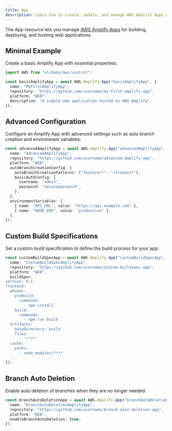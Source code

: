 ```yaml
---
title: App
description: Learn how to create, update, and manage AWS Amplify Apps using Alchemy Cloud Control.
---
```


The App resource lets you manage [AWS Amplify Apps](https://docs.aws.amazon.com/amplify/latest/userguide/) for building, deploying, and hosting web applications.

## Minimal Example

Create a basic Amplify App with essential properties:

```ts
import AWS from "alchemy/aws/control";

const basicAmplifyApp = await AWS.Amplify.App("basicAmplifyApp", {
  name: "MyFirstAmplifyApp",
  repository: "https://github.com/username/my-first-amplify-app",
  platform: "WEB",
  description: "A simple web application hosted on AWS Amplify",
});
```

## Advanced Configuration

Configure an Amplify App with advanced settings such as auto branch creation and environment variables:

```ts
const advancedAmplifyApp = await AWS.Amplify.App("advancedAmplifyApp", {
  name: "AdvancedAmplifyApp",
  repository: "https://github.com/username/advanced-amplify-app",
  platform: "WEB",
  autoBranchCreationConfig: {
    autoBranchCreationPatterns: ["feature/*", "release/*"],
    basicAuthConfig: {
      username: "admin",
      password: "securepassword",
    },
  },
  environmentVariables: [
    { name: "API_URL", value: "https://api.example.com" },
    { name: "NODE_ENV", value: "production" },
  ],
});
```

## Custom Build Specifications

Set a custom build specification to define the build process for your app:

```ts
const customBuildSpecApp = await AWS.Amplify.App("customBuildSpecApp", {
  name: "CustomBuildSpecAmplifyApp",
  repository: "https://github.com/username/custom-buildspec-app",
  platform: "WEB",
  buildSpec: `
version: 0.1
frontend:
  phases:
    preBuild:
      commands:
        - npm install
    build:
      commands:
        - npm run build
  artifacts:
    baseDirectory: build
    files:
      - '**/*'
  cache:
    paths:
      - node_modules/**/*
  `,
});
```

## Branch Auto Deletion

Enable auto deletion of branches when they are no longer needed:

```ts
const branchAutoDeletionApp = await AWS.Amplify.App("branchAutoDeletionApp", {
  name: "BranchAutoDeletionAmplifyApp",
  repository: "https://github.com/username/branch-auto-deletion-app",
  platform: "WEB",
  enableBranchAutoDeletion: true,
});
```